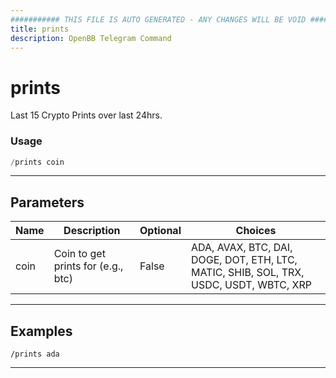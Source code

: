 ```yaml
---
########### THIS FILE IS AUTO GENERATED - ANY CHANGES WILL BE VOID ###########
title: prints
description: OpenBB Telegram Command
---
```


# prints

Last 15 Crypto Prints over last 24hrs.

### Usage

```python wordwrap
/prints coin
```

---

## Parameters

| Name | Description | Optional | Choices |
| ---- | ----------- | -------- | ------- |
| coin | Coin to get prints for (e.g., btc) | False | ADA, AVAX, BTC, DAI, DOGE, DOT, ETH, LTC, MATIC, SHIB, SOL, TRX, USDC, USDT, WBTC, XRP |


---

## Examples

```
/prints ada
```

---
